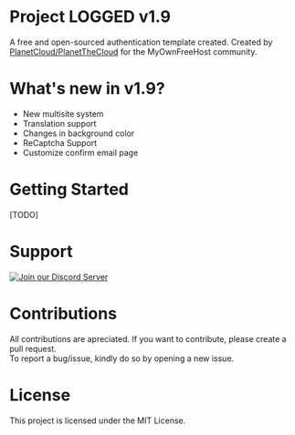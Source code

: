 # Project LOGGED v1.9

A free and open-sourced authentication template created. Created by [PlanetCloud/PlanetTheCloud](https://www.byet.net/index.php?/profile/528767-planetcloud/) for the MyOwnFreeHost community.

# What's new in v1.9?
- New multisite system
- Translation support
- Changes in background color
- ReCaptcha Support
- Customize confirm email page

# Getting Started
[TODO]

# Support
<a href="https://discord.gg/mmEWpnwB8D"><img src="https://discordapp.com/api/guilds/399429466566426635/widget.png?style=banner2" alt="Join our Discord Server" title="Planet Dev Network"></a>

# Contributions
All contributions are apreciated. If you want to contribute, please create a pull request.  
To report a bug/issue, kindly do so by opening a new issue.

# License
This project is licensed under the MIT License.
